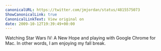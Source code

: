 ```yaml
---
canonicalURL: https://twitter.com/jmjordan/status/4815575073
ShowCanonicalLink: true
CanonicalLinkText: View original on
date: 2009-10-12T19:39:49+00:00
---
```

Watching Star Wars IV: A New Hope and playing with Google Chrome for Mac. In other words, I am enjoying my fall break.